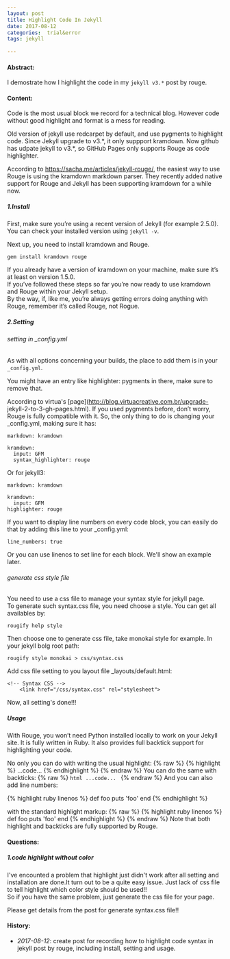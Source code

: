 ```yaml
---
layout: post
title: Highlight Code In Jekyll
date: 2017-08-12 
categories:  trial&error
tags: jekyll 
 
--- 
```

 
#### **Abstract:** 
 
I demostrate how I highlight the code in my `jekyll v3.*` post by rouge.<br> 
 
#### **Content:** 
 
Code is the most usual block we record for a technical blog. However code
without good highlight and format is a mess for reading. 
 
Old version of jekyll use redcarpet by default, and use pygments to highlight
code. Since Jekyll upgrade to v3.\*, it only suppport kramdown.
Now github has udpate jekyll to v3.\*, so GitHub Pages only supports Rouge as
code highlighter. 
 
According to <https://sacha.me/articles/jekyll-rouge/>, the easiest way to use
Rouge is using the kramdown markdown parser. They recently added native support
for Rouge and Jekyll has been supporting kramdown for a while now.<br> 
 
##### 1.Install 
 
First, make sure you’re using a recent version of Jekyll (for example 2.5.0).
You can check your installed version using `jekyll -v`. 
 
Next up, you need to install kramdown and Rouge. 
 
    gem install kramdown rouge 
 
If you already have a version of kramdown on your machine, make sure it’s at
least on version 1.5.0. <br>
If you’ve followed these steps so far you’re now ready to use kramdown and Rouge
within your Jekyll setup.<br>
By the way, if, like me, you’re always getting errors doing anything with Rouge,
remember it’s called Rouge, not Rogue. 
 
##### 2.Setting 
 
###### setting in _config.yml 
 
As with all options concerning your builds, the place to add them is in your
`_config.yml`. 
 
You might have an entry like highlighter: pygments in there, make sure to remove
that. 
 
According to virtua's [page](http://blog.virtuacreative.com.br/upgrade-
jekyll-2-to-3-gh-pages.html). If you used pygments before, don’t worry, Rouge is
fully compatible with it. So, the only thing to do is changing your _config.yml,
making sure it has: 
 
    markdown: kramdown

    kramdown:
      input: GFM
      syntax_highlighter: rouge 
 
Or for jekyll3: 
 
    markdown: kramdown

    kramdown:
      input: GFM
    highlighter: rouge 
 
If you want to display line numbers on every code block, you can easily do that
by adding this line to your _config.yml: 
 
    line_numbers: true 
 
Or you can use linenos to set line for each block. We'll show an example later. 
 
###### generate css style file 
 
You need to use a css file to manage your syntax style for jekyll page. <br>
To generate such syntax.css file, you need choose a style. You can get all
availables by: 
 
    rougify help style 
 
Then choose one to generate css file, take monokai style for example. In your
jekyll bolg root path: 
 
    rougify style monokai > css/syntax.css 
 
Add css file setting to you layout file _layouts/default.html: 
 
    <!-- Syntax CSS -->
        <link href="/css/syntax.css" rel="stylesheet"> 
 
Now, all setting's done!!! 
 
##### Usage 
 
With Rouge, you won’t need Python installed locally to work on your Jekyll site.
It is fully written in Ruby. It also provides full backtick support for
highlighting your code. 
 
No only you can do with writing the usual highlight: 
{% raw %}
    {% highlight %} 
    ...code...
    {% endhighlight %}
{% endraw %} 
You can do the same with backticks: 
{% raw %}
    ```html
    ...code...
    ```
{% endraw %} 
And you can also add line numbers: 
 
{% highlight ruby linenos %}
def foo
  puts 'foo'
end
{% endhighlight %} 
 
with the standard highlight markup: 
{% raw %}
    {% highlight ruby linenos %}
    def foo
      puts 'foo'
    end
    {% endhighlight %}
{% endraw %} 
Note that both highlight and backticks are fully supported by Rouge. 
 
#### **Questions:** 
 
##### 1.code highlight without color 
 
I've encounted a problem that highlight just didn't work after all setting and
installation are done.It turn out to be a quite easy issue. Just lack of css
file to tell highlight which color style should be used!!<br>
So if you have the same problem, just generate the css file for your page. 
 
Please get details from the post for generate syntax.css file!! 
 
#### **History:** 
 
* <em>2017-08-12</em>: create post for recording how to highlight code syntax in
jekyll post by rouge, including install, setting and usage. 
